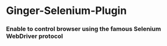 # Ginger-Selenium-Plugin
### Enable to control browser using the famous Selenium WebDriver protocol
